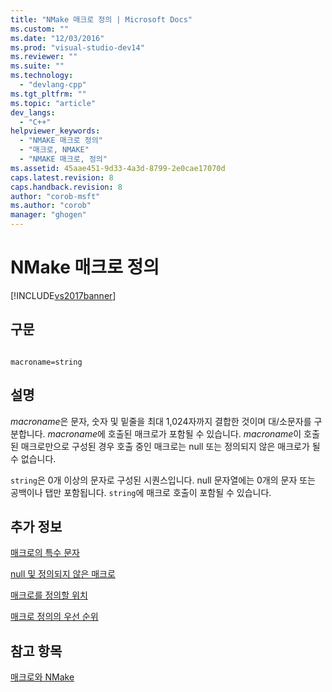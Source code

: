 ```yaml
---
title: "NMake 매크로 정의 | Microsoft Docs"
ms.custom: ""
ms.date: "12/03/2016"
ms.prod: "visual-studio-dev14"
ms.reviewer: ""
ms.suite: ""
ms.technology: 
  - "devlang-cpp"
ms.tgt_pltfrm: ""
ms.topic: "article"
dev_langs: 
  - "C++"
helpviewer_keywords: 
  - "NMAKE 매크로 정의"
  - "매크로, NMAKE"
  - "NMAKE 매크로, 정의"
ms.assetid: 45aae451-9d33-4a3d-8799-2e0cae17070d
caps.latest.revision: 8
caps.handback.revision: 8
author: "corob-msft"
ms.author: "corob"
manager: "ghogen"
---
```

# NMake 매크로 정의
[!INCLUDE[vs2017banner](../assembler/inline/includes/vs2017banner.md)]

## 구문  
  
```  
  
macroname=string  
```  
  
## 설명  
 *macroname*은 문자, 숫자 및 밑줄을 최대 1,024자까지 결합한 것이며 대\/소문자를 구분합니다.  *macroname*에 호출된 매크로가 포함될 수 있습니다.  *macroname*이 호출된 매크로만으로 구성된 경우 호출 중인 매크로는 null 또는 정의되지 않은 매크로가 될 수 없습니다.  
  
 `string`은 0개 이상의 문자로 구성된 시퀀스입니다.  null 문자열에는 0개의 문자 또는 공백이나 탭만 포함됩니다.  `string`에 매크로 호출이 포함될 수 있습니다.  
  
## 추가 정보  
 [매크로의 특수 문자](../build/special-characters-in-macros.md)  
  
 [null 및 정의되지 않은 매크로](../build/null-and-undefined-macros.md)  
  
 [매크로를 정의할 위치](../build/where-to-define-macros.md)  
  
 [매크로 정의의 우선 순위](../build/precedence-in-macro-definitions.md)  
  
## 참고 항목  
 [매크로와 NMake](../build/macros-and-nmake.md)
